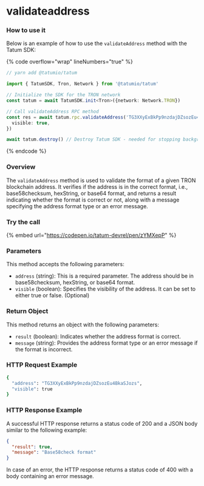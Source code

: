 # validateaddress

### How to use it

Below is an example of how to use the `validateAddress` method with the Tatum SDK:

{% code overflow="wrap" lineNumbers="true" %}
```typescript
// yarn add @tatumio/tatum

import { TatumSDK, Tron, Network } from '@tatumio/tatum'

// Initialize the SDK for the TRON network
const tatum = await TatumSDK.init<Tron>({network: Network.TRON})

// Call validateAddress RPC method
const res = await tatum.rpc.validateAddress('TG3XXyExBkPp9nzdajDZsozEu4BkaSJozs', {
  visible: true,
})

await tatum.destroy() // Destroy Tatum SDK - needed for stopping background jobs
```
{% endcode %}

### Overview

The `validateAddress` method is used to validate the format of a given TRON blockchain address. It verifies if the address is in the correct format, i.e., base58checksum, hexString, or base64 format, and returns a result indicating whether the format is correct or not, along with a message specifying the address format type or an error message.

### Try the call

{% embed url="https://codepen.io/tatum-devrel/pen/zYMXepP" %}

### Parameters

This method accepts the following parameters:

* `address` (string): This is a required parameter. The address should be in base58checksum, hexString, or base64 format.
* `visible` (boolean): Specifies the visibility of the address. It can be set to either true or false. (Optional)

### Return Object

This method returns an object with the following parameters:

* `result` (boolean): Indicates whether the address format is correct.
* `message` (string): Provides the address format type or an error message if the format is incorrect.

### HTTP Request Example

```bash
{
  "address": "TG3XXyExBkPp9nzdajDZsozEu4BkaSJozs",
  "visible": true
}
```

### HTTP Response Example

A successful HTTP response returns a status code of 200 and a JSON body similar to the following example:

```json
{
  "result": true,
  "message": "Base58check format"
}
```

In case of an error, the HTTP response returns a status code of 400 with a body containing an error message.
